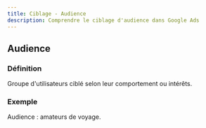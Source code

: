```yaml
---
title: Ciblage - Audience
description: Comprendre le ciblage d'audience dans Google Ads
---
```


## Audience

### Définition
Groupe d'utilisateurs ciblé selon leur comportement ou intérêts.

### Exemple
Audience : amateurs de voyage.